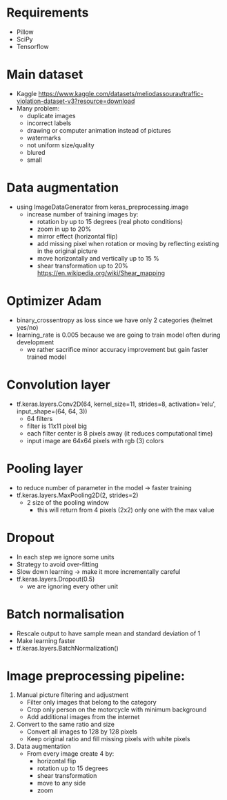 # Requirements

- Pillow
- SciPy
- Tensorflow

# Main dataset

- Kaggle https://www.kaggle.com/datasets/meliodassourav/traffic-violation-dataset-v3?resource=download
- Many problem:
    - duplicate images
    - incorrect labels
    - drawing or computer animation instead of pictures
    - watermarks
    - not uniform size/quality
    - blured
    - small

# Data augmentation

- using ImageDataGenerator from keras_preprocessing.image
    - increase number of training images by:
        - rotation by up to 15 degrees (real photo conditions)
        - zoom in up to 20%
        - mirror effect (horizontal flip)
        - add missing pixel when rotation or moving by reflecting existing in the original picture
        - move horizontally and vertically up to 15 %
        - shear transformation up to 20% https://en.wikipedia.org/wiki/Shear_mapping

# Optimizer Adam

- binary_crossentropy as loss since we have only 2 categories (helmet yes/no)
- learning_rate is 0.005 because we are going to train model often during development 
  - we rather sacrifice minor accuracy improvement but gain faster trained model

# Convolution layer
- tf.keras.layers.Conv2D(64, kernel_size=11, strides=8, activation='relu', input_shape=(64, 64, 3))
  - 64 filters
  - filter is 11x11 pixel big
  - each filter center is 8 pixels away (it reduces computational time)
  - input image are 64x64 pixels with rgb (3) colors

# Pooling layer
- to reduce number of parameter in the model -> faster training
- tf.keras.layers.MaxPooling2D(2, strides=2)
  - 2 size of the pooling window
    - this will return from 4 pixels (2x2) only one with the max value


# Dropout
- In each step we ignore some units
- Strategy to avoid over-fitting
- Slow down learning -> make it more incrementally careful
- tf.keras.layers.Dropout(0.5)
  - we are ignoring every other unit

# Batch normalisation
- Rescale output to have sample mean and standard deviation of 1
- Make learning faster
- tf.keras.layers.BatchNormalization()

# Image preprocessing pipeline:
1. Manual picture filtering and adjustment
    - Filter only images that belong to the category
    - Crop only person on the motorcycle with minimum background
    - Add additional images from the internet
2. Convert to the same ratio and size
   - Convert all images to 128 by 128 pixels
   - Keep original ratio and fill missing pixels with white pixels
3. Data augmentation
    - From every image create 4 by:
      - horizontal flip
      - rotation up to 15 degrees
      - shear transformation
      - move to any side 
      - zoom
